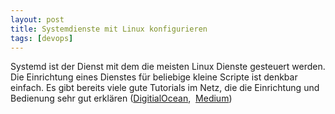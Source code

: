 ```yaml
---
layout: post
title: Systemdienste mit Linux konfigurieren
tags: [devops]
---
```


Systemd ist der Dienst mit dem die meisten Linux Dienste gesteuert werden. Die Einrichtung eines Dienstes für beliebige kleine Scripte ist denkbar einfach. Es gibt bereits viele gute Tutorials im Netz, die die Einrichtung und Bedienung sehr gut erklären ([DigitialOcean](https://www.digitalocean.com/community/tutorials/how-to-use-systemctl-to-manage-systemd-services-and-units),  [Medium](https://medium.com/@johannes_gehrs/getting-started-with-systemd-on-debian-jessie-e024758ca63d#.mp1n48urp))